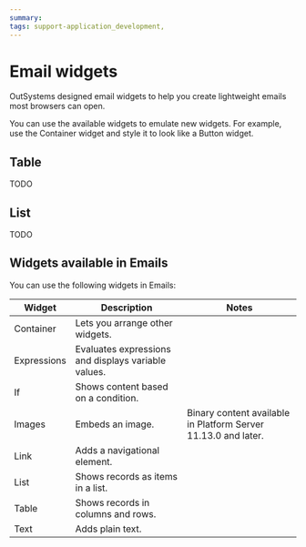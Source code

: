 ```yaml
---
summary:
tags: support-application_development,
---
```


# Email widgets

OutSystems designed email widgets to help you create lightweight emails most browsers can open.

<div class="info" markdown="1">

You can use the available widgets to emulate new widgets. For example, use the Container widget and style it to look like a Button widget. 

</div>

## Table

TODO

## List

TODO 

## Widgets available in Emails

You can use the following widgets in Emails:

| Widget      | Description                                         | Notes                                                          |
| ----------- | --------------------------------------------------- | -------------------------------------------------------------- |
| Container   | Lets you arrange other widgets.                     |                                                                |
| Expressions | Evaluates expressions and displays variable values. |                                                                |
| If          | Shows content based on a condition.                 |                                                                |
| Images      | Embeds an image.                                    | Binary content available in Platform Server 11.13.0 and later. |
| Link        | Adds a navigational element.                        |                                                                |
| List        | Shows records as items in a list.                   |                                                                |
| Table       | Shows records in columns and rows.                  |                                                                |
| Text        | Adds plain text.                                    |                                                                |
